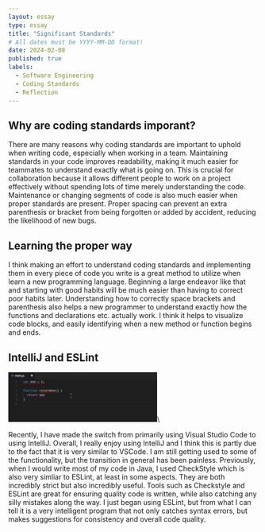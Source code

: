 ```yaml
---
layout: essay
type: essay
title: "Significant Standards"
# All dates must be YYYY-MM-DD format!
date: 2024-02-08
published: true
labels:
  - Software Engineering
  - Coding Standards
  - Reflection
---
```

<!--
<img width="300px" class="rounded float-start pe-4" src="../img/ESLint.gif">
-->
## Why are coding standards imporant?

There are many reasons why coding standards are important to uphold when writing code, especially when working in a team. Maintaining standards in your code improves readability, making it much easier for teammates to understand exactly what is going on. This is crucial for collaboration because it allows different people to work on a project effectively without spending lots of time merely understanding the code. Maintenance or changing segments of code is also much easier when proper standards are present. Proper spacing can prevent an extra parenthesis or bracket from being forgotten or added by accident, reducing the likelihood of new bugs.

## Learning the proper way

I think making an effort to understand coding standards and implementing them in every piece of code you write is a great method to utilize when learn a new programming language. Beginning a large endeavor like that and starting with good habits will be much easier than having to correct poor habits later. Understanding how to correctly space brackets and parenthesis also helps a new programmer to understand exactly how the functions and declarations etc. actually work. I think it helps to visualize code blocks, and easily identifying when a new method or function begins and ends.

## IntelliJ and ESLint

<img width="300px" class="rounded float-start pe-4" src="../img/ESLint.gif">\

Recently, I have made the switch from primarily using Visual Studio Code to using IntelliJ. Overall, I really enjoy using IntelliJ and I think this is partly due to the fact that it is very similar to VSCode. I am still getting used to some of the functionality, but the transition in general has been painless. Previously, when I would write most of my code in Java, I used CheckStyle which is also very simliar to ESLint, at least in some aspects. They are both incredibly strict but also incredibly useful. Tools such as Checkstyle and ESLint are great for ensuring quality code is written, while also catching any silly mistakes along the way. I just began using ESLint, but from what I can tell it is a very intelligent program that not only catches syntax errors, but makes suggestions for consistency and overall code quality.
